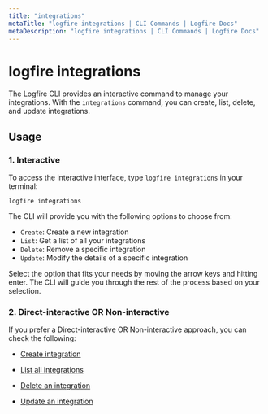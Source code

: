 ```yaml
---
title: "integrations"
metaTitle: "logfire integrations | CLI Commands | Logfire Docs"
metaDescription: "logfire integrations | CLI Commands | Logfire Docs"
---
```


# logfire integrations

The Logfire CLI provides an interactive command to manage your integrations. With the `integrations` command, you can create, list, delete, and update integrations.

## Usage

### 1. Interactive

To access the interactive interface, type `logfire integrations` in your terminal:

```terminal
logfire integrations
```

The CLI will provide you with the following options to choose from:

- `Create`: Create a new integration
- `List`: Get a list of all your integrations
- `Delete`: Remove a specific integration
- `Update`: Modify the details of a specific integration

Select the option that fits your needs by moving the arrow keys and hitting enter. The CLI will guide you through the rest of the process based on your selection.

### 2. Direct-interactive OR Non-interactive

If you prefer a Direct-interactive OR Non-interactive approach, you can check the following:

- [Create integration](/cli/integrations/create)

- [List all integrations](/cli/integrations/list)

- [Delete an integration](/cli/integrations/delete)

- [Update an integration](/cli/integrations/update)

